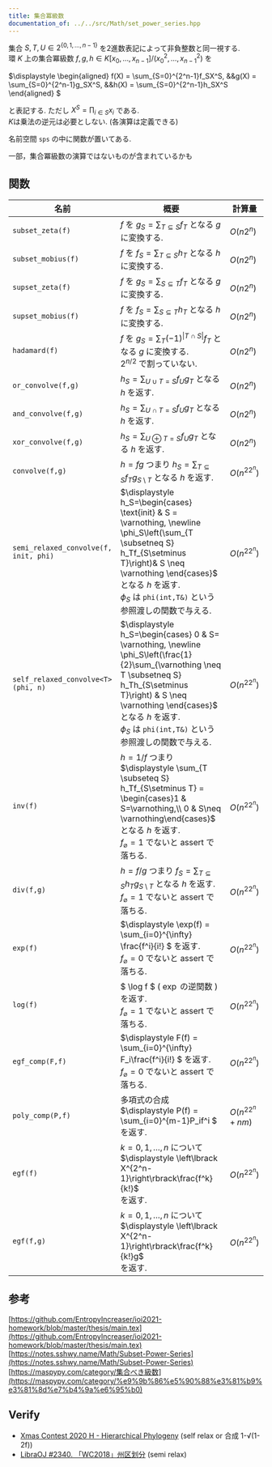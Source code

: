 ```yaml
---
title: 集合冪級数
documentation_of: ../../src/Math/set_power_series.hpp
---
```


集合 $S,T,U \in 2^{\lbrace0,1,\dots,n-1\rbrace}$ を2進数表記によって非負整数と同一視する.\
環 $K$ 上の集合冪級数 $f,g,h \in K\lbrack x_0,\dots,x_{n-1}\rbrack/(x_0^2,\dots,x_{n-1}^2)$ を 

$\displaystyle 
\begin{aligned}
f(X) = \sum_{S=0}^{2^n-1}f_SX^S, &&g(X) = \sum_{S=0}^{2^n-1}g_SX^S, &&h(X) = \sum_{S=0}^{2^n-1}h_SX^S
\end{aligned}
$

と表記する. ただし $X^S = \prod_{i\in S}x_i$ である.\
$K$は乗法の逆元は必要としない. (各演算は定義できる)

名前空間 `sps` の中に関数が置いてある.

一部，集合冪級数の演算ではないものが含まれているかも

## 関数

| 名前    | 概要  | 計算量    |
| --- | --- | --- |
| `subset_zeta(f)`   | $f$ を $g_S = \sum_{T \subseteq S} f_T$ となる $g$ に変換する.| $O(n2^n)$ |
| `subset_mobius(f)`    | $f$ を $f_S = \sum_{T \subseteq S} h_T$ となる $h$ に変換する.| $O(n2^n)$ |
| `supset_zeta(f)`   | $f$ を $g_S = \sum_{S \subseteq T} f_T$ となる $g$ に変換する.| $O(n2^n)$ |
| `supset_mobius(f)`    | $f$ を $f_S = \sum_{S \subseteq T} h_T$ となる $h$ に変換する.| $O(n2^n)$ |
| `hadamard(f)`   | $f$ を $g_S = \sum_{T} (-1)^{\lvert T\cap S \rvert} f_T$ となる $g$ に変換する. <br> $2^{n/2}$ で割っていない. | $O(n2^n)$ |
| `or_convolve(f,g)`   | $h_S = \sum_{U\cup T = S} f_Ug_{T}$ となる $h$ を返す.  | $O(n2^n)$    |
| `and_convolve(f,g)`   | $h_S = \sum_{U\cap T = S} f_Ug_{T}$ となる $h$ を返す.  | $O(n2^n)$    |
| `xor_convolve(f,g)`   | $h_S = \sum_{U\oplus T = S} f_Ug_{T}$ となる $h$ を返す.  | $O(n2^n)$    |
| `convolve(f,g)`   | $h = fg$ つまり $h_S = \sum_{T \subseteq S} f_Tg_{S\setminus T}$ となる $h$ を返す.  | $O(n^22^n)$    |
| `semi_relaxed_convolve(f, init, phi)` | $\displaystyle  h_S=\begin{cases}  \text{init} & S = \varnothing, \newline \phi_S\left(\sum_{T \subsetneq S} h_Tf_{S\setminus T}\right)& S \neq \varnothing \end{cases}$<br> となる $h$ を返す. <br> $\phi_S$ は `phi(int,T&)` という参照渡しの関数で与える. | $O(n^22^n)$    |
| `self_relaxed_convolve<T>(phi, n)`    | $\displaystyle h_S=\begin{cases} 0 & S= \varnothing, \newline \phi_S\left(\frac{1}{2}\sum_{\varnothing \neq T \subsetneq S}  h_Th_{S\setminus T}\right) & S \neq \varnothing \end{cases}$<br> となる $h$ を返す. <br> $\phi_S$ は `phi(int,T&)` という参照渡しの関数で与える.　<br> | $O(n^22^n)$    |
| `inv(f)`| $h = 1/f$ つまり <br> $\displaystyle \sum_{T \subseteq S} h_Tf_{S\setminus T} = \begin{cases}1 & S=\varnothing,\\ 0 & S\neq \varnothing\end{cases}$ <br>となる $h$  を返す. <br> $f_{\varnothing}=1$ でないと assert で落ちる.    | $O(n^22^n)$    |
| `div(f,g)`| $h = f/g$ つまり $f_S = \sum_{T \subseteq S} h_Tg_{S\setminus T}$ となる $h$  を返す. <br> $f_{\varnothing}=1$ でないと assert で落ちる.    | $O(n^22^n)$    |
| `exp(f)`| $\displaystyle  \exp(f) =  \sum_{i=0}^{\infty} \frac{f^i}{i!} $ を返す. <br> $f_{\varnothing}=0$ でないと assert で落ちる.    | $O(n^22^n)$    |
| `log(f)`| $ \log f $ ( $\exp$ の逆関数 )を返す. <br> $f_{\varnothing}=1$ でないと assert で落ちる.    | $O(n^22^n)$    |
| `egf_comp(F,f)`  | $\displaystyle  F(f) = \sum_{i=0}^{\infty} F_i\frac{f^i}{i!} $ を返す. <br> $f_{\varnothing}=0$ でないと assert で落ちる. | $O(n^22^n)$    |
| `poly_comp(P,f)` | 多項式の合成 $\displaystyle  P(f) = \sum_{i=0}^{m-1}P_if^i $ を返す.   | $O(n^22^n+nm)$ |
| `egf(f)`| $k=0,1,\dots,n$ について<br> $\displaystyle \left\lbrack X^{2^n-1}\right\rbrack\frac{f^k}{k!}$<br> を返す.  | $O(n^22^n)$    |
| `egf(f,g)`   | $k=0,1,\dots,n$ について <br>$\displaystyle \left\lbrack X^{2^n-1}\right\rbrack\frac{f^k}{k!}g$<br> を返す. | $O(n^22^n)$    |

## 参考
[https://github.com/EntropyIncreaser/ioi2021-homework/blob/master/thesis/main.tex](https://github.com/EntropyIncreaser/ioi2021-homework/blob/master/thesis/main.tex) \
[https://notes.sshwy.name/Math/Subset-Power-Series](https://notes.sshwy.name/Math/Subset-Power-Series) \
[https://maspypy.com/category/集合べき級数](https://maspypy.com/category/%e9%9b%86%e5%90%88%e3%81%b9%e3%81%8d%e7%b4%9a%e6%95%b0)

## Verify

- [Xmas Contest 2020 H - Hierarchical Phylogeny](https://atcoder.jp/contests/xmascon20/tasks/xmascon20_h) (self relax or 合成 1-√(1-2f))<br>
- [LibraOJ #2340. 「WC2018」州区划分](https://loj.ac/p/2340) (semi relax)


